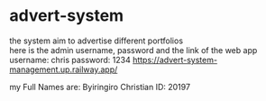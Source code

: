 # advert-system
the system aim to advertise different portfolios  
here is the admin username, password and the link of the web app
username: chris
password: 1234
https://advert-system-management.up.railway.app/

my Full Names are: Byiringiro Christian ID: 20197 

